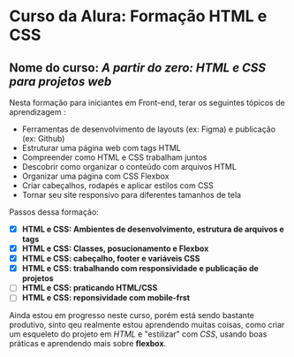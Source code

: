 # Curso da Alura: Formação HTML e CSS
## Nome do curso:  *A partir do zero: HTML e CSS para projetos web*

Nesta formação para iniciantes em Front-end, terar os seguintes tópicos de aprendizagem :

- Ferramentas de desenvolvimento de layouts (ex: Figma) e publicação (ex: Github)
- Estruturar uma página web com tags HTML
- Compreender como HTML e CSS trabalham juntos
- Descobrir como organizar o conteúdo com arquivos HTML
- Organizar uma página com CSS Flexbox
- Criar cabeçalhos, rodapés e aplicar estilos com CSS
- Tornar seu site responsivo para diferentes tamanhos de tela

Passos dessa formação:

- [x] **HTML e CSS: Ambientes de desenvolvimento, estrutura de arquivos e tags**
- [x] **HTML e CSS: Classes, posucionamento e Flexbox** 
- [x] **HTML e CSS: cabeçalho, footer e variáveis CSS** 
- [x] **HTML e CSS: trabalhando com responsividade e publicação de projetos**
- [ ] **HTML e CSS: praticando HTML/CSS** 
- [ ] **HTML e CSS: reponsividade com mobile-frst**

Ainda estou em progresso neste curso, porém está sendo bastante produtivo, sinto qeu realmente estou aprendendo muitas coisas, como criar um esqueleto do projeto em *HTML* e "estilizar" com *CSS*, usando boas práticas e aprendendo mais sobre **flexbox**.